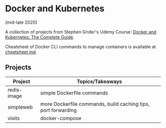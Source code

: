 # Docker and Kubernetes
(mid-late 2020)

A collection of projects from Stephen Grider's Udemy Course: [Docker and Kubernetes: The Complete Guide](https://www.udemy.com/course/docker-and-kubernetes-the-complete-guide).

Cheatsheet of Docker CLI commands to manage containers is available at [cheetsheet.md](./cheetsheet.md).

## Projects

| Project | Topics/Takeaways |
| ------ | ------ |
| redis-image | simple Dockerfile commands |
| simpleweb | more Dockerfile commands, build caching tips, port forwarding |
| visits | docker-compose |